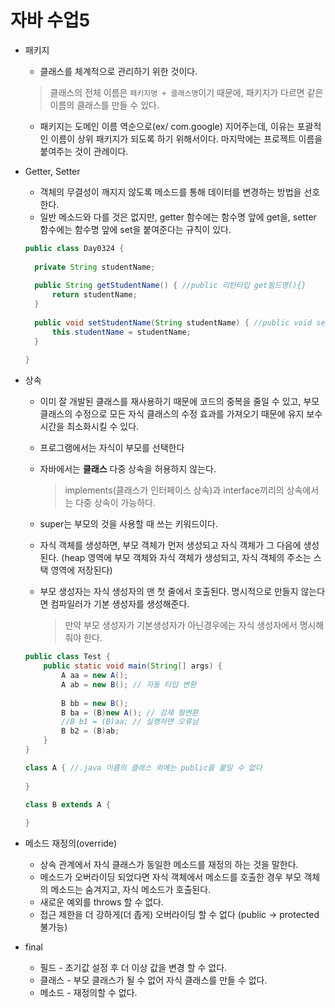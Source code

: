 # 자바 수업5

+ 패키지

    + 클래스를 체계적으로 관리하기 위한 것이다.

  > 클래스의 전체 이름은 `패키지명 + 클래스명`이기 때문에, 패키지가 다르면 같은 이름의 클래스를 만들 수 있다.

    + 패키지는 도메인 이름 역순으로(ex/ com.google) 지어주는데, 이유는 포괄적인 이름이 상위 패키지가 되도록 하기 위해서이다. 마지막에는 프로젝트 이름을 붙여주는 것이 관례이다.


+ Getter, Setter

    + 객체의 무결성이 깨지지 않도록 메소드를 통해 데이터를 변경하는 방법을 선호한다.
    + 일반 메소드와 다를 것은 없지만, getter 함수에는 함수명 앞에 get을, setter 함수에는 함수명 앞에 set을 붙여준다는 규칙이 있다.

  ```java
  public class Day0324 {
  	
  	private String studentName;
  	
  	public String getStudentName() { //public 리턴타입 get필드명(){}
  		return studentName;
  	}
  	
  	public void setStudentName(String studentName) { //public void set필드명() {}
  		this.studentName = studentName;
  	}
  	
  }
  ```


+ 상속

    + 이미 잘 개발된 클래스를 재사용하기 때문에 코드의 중복을 줄일 수 있고, 부모 클래스의 수정으로 모든 자식 클래스의 수정 효과를 가져오기 때문에 유지 보수 시간을 최소화시킬 수 있다.

    + 프로그램에서는 자식이 부모를 선택한다

    + 자바에서는 **클래스** 다중 상속을 허용하지 않는다.

      > implements(클래스가 인터페이스 상속)과 interface끼리의 상속에서는 다중 상속이 가능하다.

    + super는 부모의 것을 사용할 때 쓰는 키워드이다.

    + 자식 객체를 생성하면, 부모 객체가 먼저 생성되고 자식 객체가 그 다음에 생성된다. (heap 영역에 부모 객체와 자식 객체가 생성되고, 자식 객체의 주소는 스택 영역에 저장된다)

    + 부모 생성자는 자식 생성자의 맨 첫 줄에서 호출된다. 명시적으로 만들지 않는다면 컴파일러가 기본 생성자를 생성해준다.

      > 만약 부모 생성자가 기본생성자가 아닌경우에는 자식 생성자에서 명시해줘야 한다.
    
    ```java
    public class Test {
    	public static void main(String[] args) {
    		A aa = new A();
    		A ab = new B(); // 자동 타입 변환
    		
    		B bb = new B();
    		B ba = (B)new A(); // 강제 형변환
    		//B b1 = (B)aa; // 실행하면 오류남
    		B b2 = (B)ab;
    	}
    }
    
    class A { //.java 이름의 클래스 외에는 public을 붙일 수 없다
    	
    }
    
    class B extends A {
    	
    }
    ```
    
    


+ 메소드 재정의(override)
    + 상속 관계에서 자식 클래스가 동일한 메소드를 재정의 하는 것을 말한다.
    + 메소드가 오버라이딩 되었다면 자식 객체에서 메소드를 호출한 경우 부모 객체의 메소드는 숨겨지고, 자식 메소드가 호출된다.
    + 새로운 예외를 throws 할 수 없다.
    + 접근 제한을 더 강하게(더 좁게) 오버라이딩 할 수 없다 (public -> protected 불가능)


+ final
    + 필드 - 초기값 설정 후 더 이상 값을 변경 할 수 없다.
    + 클래스 - 부모 클래스가 될 수 없어 자식 클래스를 만들 수 없다.
    + 메소드 - 재정의할 수 없다.